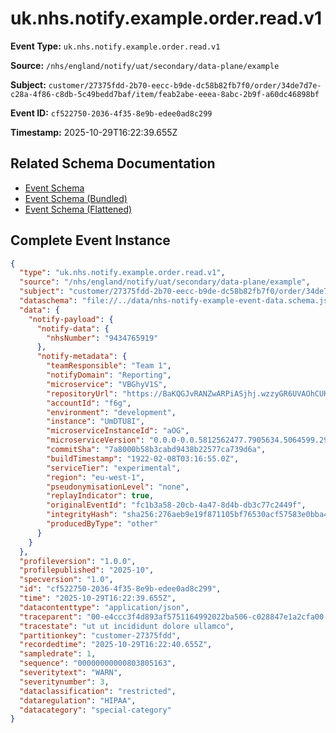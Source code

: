 # uk.nhs.notify.example.order.read.v1

**Event Type:** `uk.nhs.notify.example.order.read.v1`

**Source:** `/nhs/england/notify/uat/secondary/data-plane/example`

**Subject:** `customer/27375fdd-2b70-eecc-b9de-dc58b82fb7f0/order/34de7d7e-c28a-4f86-c8db-5c49bedd7baf/item/feab2abe-eeea-8abc-2b9f-a60dc46898bf`

**Event ID:** `cf522750-2036-4f35-8e9b-edee0ad8c299`

**Timestamp:** 2025-10-29T16:22:39.655Z

## Related Schema Documentation

- [Event Schema](../nhs-notify-example-event.schema.md)
- [Event Schema (Bundled)](../nhs-notify-example-event.bundle.schema.md)
- [Event Schema (Flattened)](../nhs-notify-example-event.flattened.schema.md)

## Complete Event Instance

```json
{
  "type": "uk.nhs.notify.example.order.read.v1",
  "source": "/nhs/england/notify/uat/secondary/data-plane/example",
  "subject": "customer/27375fdd-2b70-eecc-b9de-dc58b82fb7f0/order/34de7d7e-c28a-4f86-c8db-5c49bedd7baf/item/feab2abe-eeea-8abc-2b9f-a60dc46898bf",
  "dataschema": "file://../data/nhs-notify-example-event-data.schema.json",
  "data": {
    "notify-payload": {
      "notify-data": {
        "nhsNumber": "9434765919"
      },
      "notify-metadata": {
        "teamResponsible": "Team 1",
        "notifyDomain": "Reporting",
        "microservice": "VBGhyV1S",
        "repositoryUrl": "https://BaKQGJvRANZwARPiASjhj.wzzyGR6UVAOhCUK",
        "accountId": "f6g",
        "environment": "development",
        "instance": "UmDTU8I",
        "microserviceInstanceId": "aOG",
        "microserviceVersion": "0.0.0-0.0.5812562477.7905634.5064599.295725333zySFjQ6WcE.5413301017.0.7983NI-.0.26U8Epe5Kq+uKJJEFWR.PEa0tL.sk.p2.lgQDZh3-F",
        "commitSha": "7a8000b58b3cabd9438b22577ca739d6a",
        "buildTimestamp": "1922-02-08T03:16:55.0Z",
        "serviceTier": "experimental",
        "region": "eu-west-1",
        "pseudonymisationLevel": "none",
        "replayIndicator": true,
        "originalEventId": "fc1b3a58-20cb-4a47-8d4b-db3c77c2449f",
        "integrityHash": "sha256:276aeb9e19f871105bf76530acf57583e0bba49103a35f1f08f21afec2439290",
        "producedByType": "other"
      }
    }
  },
  "profileversion": "1.0.0",
  "profilepublished": "2025-10",
  "specversion": "1.0",
  "id": "cf522750-2036-4f35-8e9b-edee0ad8c299",
  "time": "2025-10-29T16:22:39.655Z",
  "datacontenttype": "application/json",
  "traceparent": "00-e4ccc3f4d893af5751164992022ba506-c028847e1a2cfa00-01",
  "tracestate": "ut ut incididunt dolore ullamco",
  "partitionkey": "customer-27375fdd",
  "recordedtime": "2025-10-29T16:22:40.655Z",
  "sampledrate": 1,
  "sequence": "00000000000803805163",
  "severitytext": "WARN",
  "severitynumber": 3,
  "dataclassification": "restricted",
  "dataregulation": "HIPAA",
  "datacategory": "special-category"
}
```
